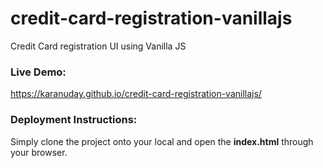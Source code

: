 # credit-card-registration-vanillajs
Credit Card registration UI using Vanilla JS

### Live Demo:

https://karanuday.github.io/credit-card-registration-vanillajs/

### Deployment Instructions:

Simply clone the project onto your local and open the **index.html** through your browser.
